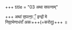 +++
title = "03 अथा सपत्नाम्"

+++
अथा॑ स॒पत्ना॒ँ॒ इन्द्रो॑ मे  
निग्रा॒भेणाध॑राँ अकः+++(=करोतु)+++ ॥